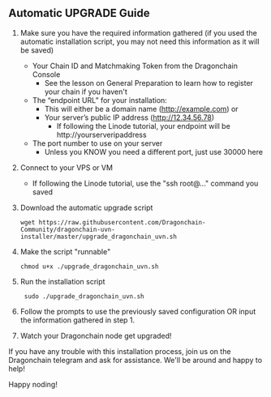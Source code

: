## Automatic UPGRADE Guide

1. Make sure you have the required information gathered (if you used the automatic installation script, you may not need this information as it will be saved)
    - Your Chain ID and Matchmaking Token from the Dragonchain Console
      - See the lesson on General Preparation to learn how to register your chain if you haven't    
    - The “endpoint URL” for your installation:
      - This will either be a domain name (http://example.com) or
      - Your server’s public IP address (http://12.34.56.78)
        - If following the Linode tutorial, your endpoint will be http://yourserveripaddress
    - The port number to use on your server
      - Unless you KNOW you need a different port, just use 30000 here
  
2. Connect to your VPS or VM
    - If following the Linode tutorial, use the "ssh root@..." command you saved
    
3. Download the automatic upgrade script

    ```wget https://raw.githubusercontent.com/Dragonchain-Community/dragonchain-uvn-installer/master/upgrade_dragonchain_uvn.sh```
    
4. Make the script "runnable"

    ```chmod u+x ./upgrade_dragonchain_uvn.sh```

5. Run the installation script

    ``` sudo ./upgrade_dragonchain_uvn.sh```
    
6. Follow the prompts to use the previously saved configuration OR input the information gathered in step 1.

7. Watch your Dragonchain node get upgraded!

If you have any trouble with this installation process, join us on the Dragonchain telegram and ask for assistance. We'll be around and happy to help!

Happy noding!
